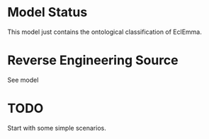 # Model Status

This model just contains the ontological classification of EclEmma.

# Reverse Engineering Source

See model

# TODO

Start with some simple scenarios.